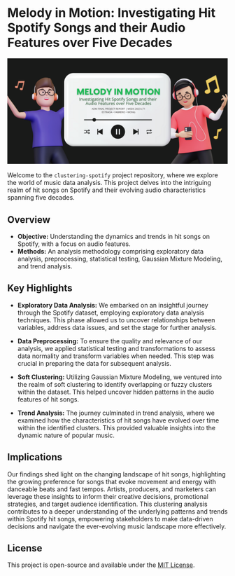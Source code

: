 # Melody in Motion: Investigating Hit Spotify Songs and their Audio Features over Five Decades

![title-header](images/title.png)

Welcome to the `clustering-spotify` project repository, where we explore the world of music data analysis. This project delves into the intriguing realm of hit songs on Spotify and their evolving audio characteristics spanning five decades.

## Overview

- **Objective:** Understanding the dynamics and trends in hit songs on Spotify, with a focus on audio features.
- **Methods:** An analysis methodology comprising exploratory data analysis, preprocessing, statistical testing, Gaussian Mixture Modeling, and trend analysis.

## Key Highlights

- **Exploratory Data Analysis:** We embarked on an insightful journey through the Spotify dataset, employing exploratory data analysis techniques. This phase allowed us to uncover relationships between variables, address data issues, and set the stage for further analysis.

- **Data Preprocessing:** To ensure the quality and relevance of our analysis, we applied statistical testing and transformations to assess data normality and transform variables when needed. This step was crucial in preparing the data for subsequent analysis.

- **Soft Clustering:** Utilizing Gaussian Mixture Modeling, we ventured into the realm of soft clustering to identify overlapping or fuzzy clusters within the dataset. This helped uncover hidden patterns in the audio features of hit songs.

- **Trend Analysis:** The journey culminated in trend analysis, where we examined how the characteristics of hit songs have evolved over time within the identified clusters. This provided valuable insights into the dynamic nature of popular music.

## Implications

Our findings shed light on the changing landscape of hit songs, highlighting the growing preference for songs that evoke movement and energy with danceable beats and fast tempos. Artists, producers, and marketers can leverage these insights to inform their creative decisions, promotional strategies, and target audience identification. This clustering analysis contributes to a deeper understanding of the underlying patterns and trends within Spotify hit songs, empowering stakeholders to make data-driven decisions and navigate the ever-evolving music landscape more effectively.

## License

This project is open-source and available under the [MIT License](LICENSE.txt).